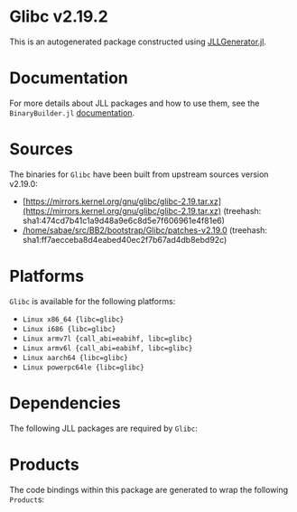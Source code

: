 # Glibc v2.19.2
This is an autogenerated package constructed using [JLLGenerator.jl](https://github.com/JuliaPackaging/BinaryBuilder2.jl/tree/main/JLLGenerator.jl).

# Documentation
For more details about JLL packages and how to use them, see the `BinaryBuilder.jl` [documentation](https://docs.binarybuilder.org/stable/jll/).

# Sources
The binaries for `Glibc` have been built from upstream sources version v2.19.0:

 - [https://mirrors.kernel.org/gnu/glibc/glibc-2.19.tar.xz](https://mirrors.kernel.org/gnu/glibc/glibc-2.19.tar.xz) (treehash: sha1:474cd7b41c1a9d48a9e6c8d5e7f606961e4f81e6)
 - [/home/sabae/src/BB2/bootstrap/Glibc/patches-v2.19.0](/home/sabae/src/BB2/bootstrap/Glibc/patches-v2.19.0) (treehash: sha1:ff7aecceba8d4eabed40ec2f7b67ad4db8ebd92c)
# Platforms

`Glibc` is available for the following platforms:

 - `Linux x86_64 {libc=glibc}`
 - `Linux i686 {libc=glibc}`
 - `Linux armv7l {call_abi=eabihf, libc=glibc}`
 - `Linux armv6l {call_abi=eabihf, libc=glibc}`
 - `Linux aarch64 {libc=glibc}`
 - `Linux powerpc64le {libc=glibc}`
# Dependencies
The following JLL packages are required by `Glibc`:

# Products

The code bindings within this package are generated to wrap the following `Product`s:
<TODO>


